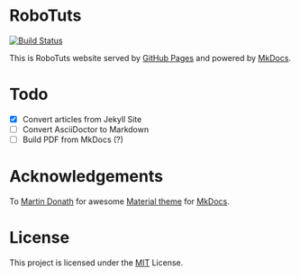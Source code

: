 # RoboTuts
[![Build Status](https://travis-ci.org/robotuts/robotuts.github.io.svg?branch=source)](https://travis-ci.org/robotuts/robotuts.github.io)

This is RoboTuts website served by [GitHub Pages][gh-pages] and powered by
[MkDocs][mkdocs].

[gh-pages]: https://pages.github.com/

# Todo

- [x] Convert articles from Jekyll Site
- [ ] Convert AsciiDoctor to Markdown
- [ ] Build PDF from MkDocs (?)

# Acknowledgements

To [Martin Donath][squidfunk] for awesome [Material theme][mkdocs-material] for
[MkDocs][mkdocs].

[mkdocs]: http://mkdocs.com/
[mkdocs-material]: https://github.com/squidfunk/mkdocs-material
[squidfunk]: https://github.com/squidfunk

# License

This project is licensed under the [MIT](LICENSE) License.